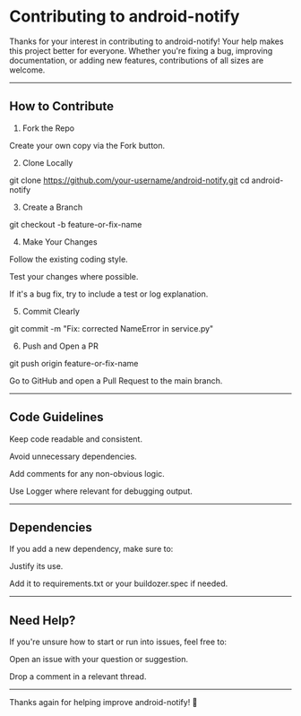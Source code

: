 
# Contributing to android-notify

Thanks for your interest in contributing to android-notify! Your help makes this project better for everyone. Whether you're fixing a bug, improving documentation, or adding new features, contributions of all sizes are welcome.


---

## How to Contribute

1. Fork the Repo

Create your own copy via the Fork button.



2. Clone Locally

git clone https://github.com/your-username/android-notify.git
cd android-notify


3. Create a Branch

git checkout -b feature-or-fix-name


4. Make Your Changes

Follow the existing coding style.

Test your changes where possible.

If it's a bug fix, try to include a test or log explanation.



5. Commit Clearly

git commit -m "Fix: corrected NameError in service.py"


6. Push and Open a PR

git push origin feature-or-fix-name

Go to GitHub and open a Pull Request to the main branch.

---

## Code Guidelines

Keep code readable and consistent.

Avoid unnecessary dependencies.

Add comments for any non-obvious logic.

Use Logger where relevant for debugging output.



---

## Dependencies

If you add a new dependency, make sure to:

Justify its use.

Add it to requirements.txt or your buildozer.spec if needed.



---

## Need Help?

If you're unsure how to start or run into issues, feel free to:

Open an issue with your question or suggestion.

Drop a comment in a relevant thread.



---

Thanks again for helping improve android-notify! 💙
